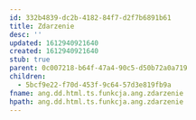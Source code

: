 ```yaml
---
id: 332b4839-dc2b-4182-84f7-d2f7b6891b61
title: Zdarzenie
desc: ''
updated: 1612940921640
created: 1612940921640
stub: true
parent: 0c007218-b64f-47a4-90c5-d50b72a0a719
children:
  - 5bcf9e22-f70d-453f-9c64-57d3e819fb9a
fname: ang.dd.html.ts.funkcja.ang.zdarzenie
hpath: ang.dd.html.ts.funkcja.ang.zdarzenie
---
```



